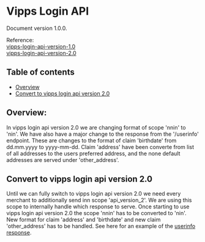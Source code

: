 # Vipps Login API

Document version 1.0.0.

Reference:\
[vipps-login-api-version-1.0](../../vipps-login-api)\
[vipps-login-api-version-2.0](vipps-login-api.md)

## Table of contents
* [Overview](#overview)
* [Convert to vipps login api version 2.0](#convert-to-vipps-login-api-version-20)

## Overview:
In vipps login api version 2.0 we are changing format of scope 'nnin' to 'nin'.
We have also have a major change to the response from the '/userinfo' endpoint.
These are changes to the format of claim 'birthdate' from dd.mm.yyyy to yyyy-mm-dd.
Claim 'address' have been converte from list of all addresses to the users preferred address, 
and the none default addresses are served under 'other_address'.

## Convert to vipps login api version 2.0
Until we can fully switch to vipps login api version 2.0 we need every merchant to additionally send inn scope 'api_version_2'.
We are using this scope to internally handle which response to serve.
Once starting to use vipps login api version 2.0 the scope 'nnin' has to be converted to 'nin'.
New format for claim 'address' and 'birthdate' and new claim 'other_address' has to be handled.
See here for an example of the [userinfo response](https://vippsas.github.io/vipps-login-api/#/public/userinfo).



